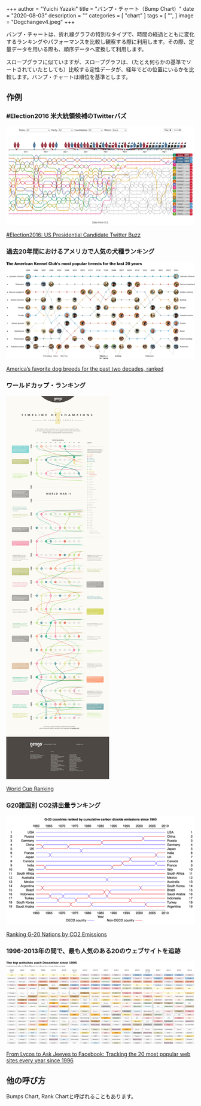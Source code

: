+++
author = "Yuichi Yazaki"
title = "バンプ・チャート（Bump Chart）"
date = "2020-08-03"
description = ""
categories = [
    "chart"
]
tags = [
    "",
]
image = "Dogchangev4.jpeg"
+++

バンプ・チャートは、折れ線グラフの特別なタイプで、時間の経過とともに変化するランキングやパフォーマンスを比較し観察する際に利用します。その際、定量データを用いる際も、順序データへ変換して利用します。

<!--more-->

スロープグラフに似ていますが、スロープグラフは、（たとえ何らかの基準でソートされていたとしても）比較する定性データが、経年でどの位置にいるかを比較します。バンプ・チャートは順位を基準とします。

## 作例

### #Election2016 米大統領候補のTwitterバズ

![](Election2016.png)

[#Election2016: US Presidential Candidate Twitter Buzz](https://interactive.twitter.com/candidateRace16/)

### 過去20年間におけるアメリカで人気の犬種ランキング

![](Dogchangev4.jpeg)

[America’s favorite dog breeds for the past two decades, ranked](https://www.washingtonpost.com/news/wonk/wp/2015/02/27/americas-favorite-dog-breeds-for-the-past-two-decades-ranked/?arc404=true)

### ワールドカップ・ランキング

![](wc_infographic_final_cs_EN_MAX1-1-scaled.jpg)

[World Cup Ranking](https://gengo.com/world-cup/)

### G20諸国別 CO2排出量ランキング

![](G-20-countries-ranked.png)

[Ranking G-20 Nations by CO2 Emissions](https://datatodisplay.com/examples/co2/)

### 1996-2013年の間で、最も人気のある20のウェブサイトを追跡

![](image-1.jpg)

[From Lycos to Ask Jeeves to Facebook: Tracking the 20 most popular web sites every year since 1996](https://www.washingtonpost.com/news/the-intersect/wp/2014/12/15/from-lycos-to-ask-jeeves-to-facebook-tracking-the-20-most-popular-web-sites-every-year-since-1996/)

## 他の呼び方

Bumps Chart, Rank Chartと呼ばれることもあります。

